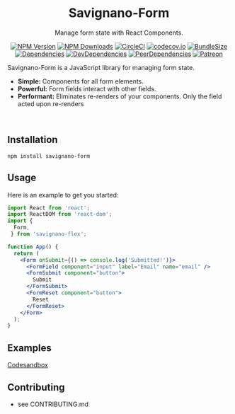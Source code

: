 <h1 align="center">Savignano-Form</h1>

<div align="center">

Manage form state with React Components.

[![NPM Version](https://img.shields.io/npm/v/savignano-form.svg?style=flat)](https://www.npmjs.com/package/savignano-form)
[![NPM Downloads](https://img.shields.io/npm/dm/savignano-form.svg?style=flat)](https://npmcharts.com/compare/savignano-form?minimal=true)
[![CircleCI](https://img.shields.io/circleci/build/github/PaulSavignano/savignano-form/master.svg)](https://circleci.com/gh/PaulSavignano/savignano-form/tree/master)
[![codecov.io](https://codecov.io/gh/PaulSavignano/savignano-form/branch/master/graph/badge.svg)](https://codecov.io/gh/PaulSavignano/savignano-form)
[![BundleSize](https://img.shields.io/bundlephobia/minzip/savignano-form.svg)](https://bundlephobia.com/result?p=savignano-form)
[![Dependencies](https://david-dm.org/PaulSavignano/savignano-form/master/status.svg)](https://david-dm.org/PaulSavignano/savignano-form/master)
[![DevDependencies](https://david-dm.org/PaulSavignano/savignano-form/master/dev-status.svg)](https://david-dm.org/PaulSavignano/savignano-form/master?type=dev)
[![PeerDependencies](https://david-dm.org/PaulSavignano/savignano-form/master/peer-status.svg)](https://david-dm.org/PaulSavignano/savignano-form/master?type=peer)
[![Patreon](https://img.shields.io/badge/patreon-support%20the%20author-blue.svg)](https://www.patreon.com/PaulSavignano)

</div>

Savignano-Form is a JavaScript library for managing form state.

* **Simple:** Components for all form elements.
* **Powerful:** Form fields interact with other fields.
* **Performant:** Eliminates re-renders of your components.  Only the field acted upon re-renders
<br />

## Installation
```
npm install savignano-form
```

## Usage
Here is an example to get you started:

```jsx
import React from 'react';
import ReactDOM from 'react-dom';
import {
  Form,
 } from 'savignano-flex';

function App() {
  return (
    <Form onSubmit={() => console.log('Submitted!')}>
      <FormField component="input" label="Email" name="email" />
      <FormSubmit component="button">
        Submit
      </FormSubmit>
      <FormReset component="button">
        Reset
      </FormReset>
    </Form>
  );
}
```

## Examples
[Codesandbox](https://codesandbox.io/s/savignano-form-qr5x1?fontsize=14)

## Contributing
- see CONTRIBUTING.md
